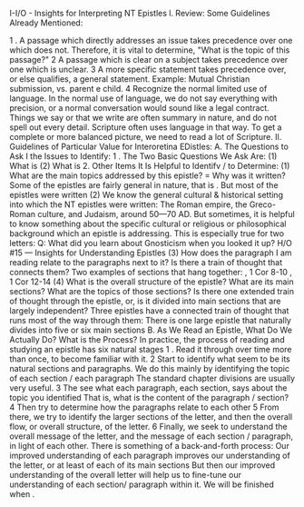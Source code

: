 I-I/O 	- Insights for Interpreting NT Epistles
l. Review: Some Guidelines Already Mentioned:

1	. A passage which directly addresses an issue takes precedence over one which does not.
Therefore, it is vital to determine, "What is the topic of this passage?"
2	A passage which is clear on a subject takes precedence over one which is unclear.
3	A more specific statement takes precedence over, or else qualifies, a general statement.
Example: Mutual Christian submission, vs. parent e child.
4	Recognize the normal limited use of language.
In the normal use of language, we do not say everything with precision, or a normal conversation would sound like a legal contract. Things we say or that we write are often summary in nature, and do not spell out every detail.
Scripture often uses language in that way. To get a complete or more balanced picture, we need to read a lot of Scripture.
Il. Guidelines of Particular Value for Interoretina EDistIes:
A. The Questions to Ask I the Issues to Identify:
1 . The Two Basic Questions We Ask Are:
(1)	What is
(2)	What is
2. Other Items It Is Helpful to Identifv / to Determine:
(1)	What are the main topics addressed by this epistle? = Why was it written?
Some of the epistles are fairly general in nature, that is .
But most of the epistles were written
(2)	We know the general cultural & historical setting into which the NT epistles were written: The Roman empire, the Greco-Roman culture, and Judaism, around 50—70 AD.
But sometimes, it is helpful to know something about the specific cultural or religious or philosophical background which an epistle is addressing. This is especially true for two letters:
Q: What did you learn about Gnosticism when you looked it up?
	H/O #15 — Insights for Understanding 	Epistles
(3)	How does the paragraph I am reading relate to the paragraphs next to it?
Is there a train of thought that connects them? Two examples of sections that hang together:
, 1 Cor 8-10
, 1 Cor 12-14
(4)	What is the overall structure of the epistle?
What are its main sections? What are the topics of those sections?
Is there one extended train of thought through the epistle, or, is it divided into main sections that are largely independent?
Three epistles have a connected train of thought that runs most of the way through them:
There is one large epistle that naturally divides into five or six main sections
B. As We Read an Epistle, What Do We Actually Do? What is the Process?
In practice, the process of reading and studying an epistle has six natural stages
1	. Read it through over time more than once, to become familiar with it.
2	Start to identify what seem to be its natural sections and paragraphs. We do this mainly by identifying the topic of each section / each paragraph  The standard chapter divisions are usually very useful.
3	The see what each paragraph, each section, says about the topic you identified  That is, what is the content of the paragraph / section?
4	Then try to determine how the paragraphs relate to each other
5	From there, we try to identify the larger sections of the letter, and then the overall flow, or overall structure, of the letter.
6	Finally, we seek to understand the overall message of the letter, and the message of each section / paragraph, in light of each other.
There is something of a back-and-forth process: Our improved understanding of each paragraph improves our understanding of the letter, or at least of each of its main sections  But then our improved understanding of the overall letter will help us to fine-tune our understanding of each section/ paragraph within it.
We will be finished when .